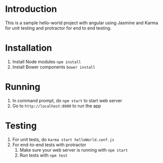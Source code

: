 # Introduction

This is a sample hello-world project with angular using Jasmine and Karma for unit testing and protractor for end to end testing.

# Installation

1. Install Node modules `npm install`
2. Install Bower components `bower install`

# Running

1. In command prompt, do `npm start` to start web server
2. Go to `http://localhost:8080` to run the app

# Testing

1. For unit tests, do `karma start helloWorld.conf.js`
2. For end-to-end tests with protractor
    1. Make sure your web server is running with `npm start`
    2. Run tests with `npm test`
